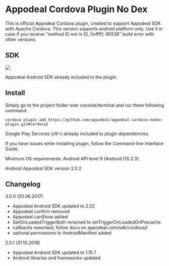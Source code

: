 # Appodeal Cordova Plugin No Dex

This is official Appodeal Cordova plugin, created to support Appodeal SDK with Apache Cordova.
This version supports android platform only. Use it in case if you receive "method ID not in [0, 0xffff]: 65536" build error with other versions.

## SDK
[![](https://img.shields.io/badge/docs-android-green.svg)](http://www.appodeal.com/sdk/cordova2)

Appodeal Android SDK already included to the plugin.

## Install

Simply go to the project folder over console/terminal and run there following command:

    cordova plugin add https://github.com/appodeal/appodeal-cordova-nodex-plugin.git#cordova2

Google Play Services (v9+) already included to plugin dependencies.

If you have issues while installing plugin, follow the Command-line Interface Guide.

Minimum OS requirements: Android API level 9 (Android OS 2.3).

Android Appodeal SDK version 2.0.2

    
## Changelog

3.0.0 (20.06.2017)

+ Appodeal Android SDK updated to 2.02
+ Appodeal.confirm removed
+ Appodeal.canShow added
+ SetOnLoadedTriggerBoth renamed to setTriggerOnLoadedOnPrecache
+ callbacks reworked, follow docs on appodeal.com/sdk/cordova2
+ optional permissions to AndroidManifest added

2.0.1 (31.10.2016)

+ Appodeal Android SDK updated to 1.15.7
+ Android libraries and frameworks updated
